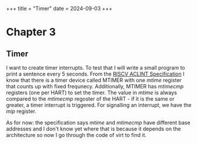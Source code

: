 +++
title = "Timer"
date = 2024-09-03
+++

# Chapter 3

## Timer

I want to create timer interrupts. To test that I will write a small program to print a sentence every 5 seconds. 
From the [RISCV ACLINT Specification](https://github.com/riscv/riscv-aclint/blob/main/riscv-aclint.adoc) I know that there is a timer device called MTIMER with one *mtime* register that counts up with fixed frequnecy. Additionally, MTIMER has *mtimecmp* registers (one per HART) to set the timer. The value in *mtime* is always compared to the *mtimecmp* regoster of the HART - if it is the same or greater, a timer interrupt is triggered. For signalling an interrupt, we have the *mip* register.

As for now: the specification says *mtime* and *mtimecmp* have different base addresses and I don't know yet where that is because it depends on the architecture so now I go through the code of virt to find it.